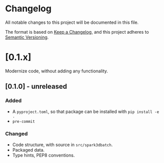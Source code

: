 # Changelog

All notable changes to this project will be documented in this file.

The format is based on [Keep a Changelog](https://keepachangelog.com/en/1.1.0/),
and this project adheres to [Semantic Versioning](https://semver.org/spec/v2.0.0.html).

# [0.1.x]

Modernize code, without adding any functionality.

## [0.1.0] - unreleased

### Added

- A `pyproject.toml`, so that package can be installed with `pip install -e .`
- `pre-commit`

### Changed

- Code structure, with source in `src/spark3dbatch`.
- Packaged data.
- Type hints, PEP8 conventions.


<!-- ## [0.0.0] 1312-01-01 -->
<!---->
<!-- ### Added -->
<!---->
<!-- ### Changed -->
<!---->
<!-- ### Deprecated -->
<!---->
<!-- ### Removed -->
<!---->
<!-- ### Fixed -->
<!---->
<!-- ### Security -->

